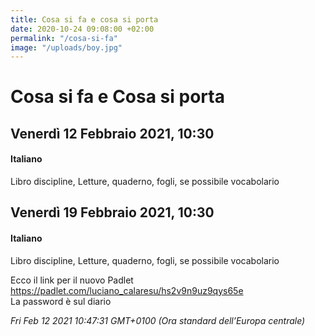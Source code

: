 ```yaml
---
title: Cosa si fa e cosa si porta
date: 2020-10-24 09:08:00 +02:00
permalink: "/cosa-si-fa"
image: "/uploads/boy.jpg"
---
```


# Cosa si fa e Cosa si porta
## Venerdì 12 Febbraio 2021, 10:30
#### Italiano
Libro discipline, Letture, quaderno, fogli, se possibile vocabolario  
## Venerdì 19 Febbraio 2021, 10:30
#### Italiano
Libro discipline, Letture, quaderno, fogli, se possibile vocabolario  
  
Ecco il link per il nuovo Padlet  
https://padlet.com/luciano_calaresu/hs2v9n9uz9qys65e  
La password è sul diario  

_Fri Feb 12 2021 10:47:31 GMT+0100 (Ora standard dell’Europa centrale)_
